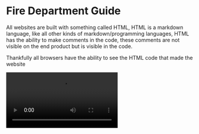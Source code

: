 #  Fire Department Guide

All websites are built with something called HTML, HTML is a markdown language, like all other kinds of markdown/programming languages, HTML has the ability to make comments in the code, these comments are not visible on the end product but is visible in the code.

Thankfully all browsers have the ability to see the HTML code that made the website

<video src="https://www.youtube.com/watch?v=csy5neBsItY" />
